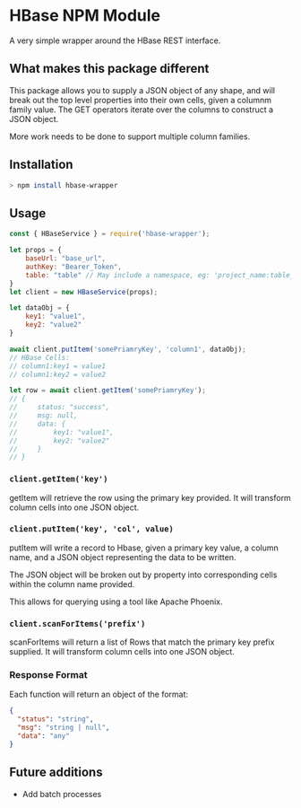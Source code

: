 # HBase NPM Module

A very simple wrapper around the HBase REST interface.

## What makes this package different

This package allows you to supply a JSON object of any shape, and will break out the top level properties into their own cells, given a columnm family value. The GET operators iterate over the columns to construct a JSON object.

More work needs to be done to support multiple column families.

## Installation

```bash
> npm install hbase-wrapper
```

## Usage

```javascript
const { HBaseService } = require('hbase-wrapper');

let props = {
    baseUrl: "base_url",
    authKey: "Bearer_Token",
    table: "table" // May include a namespace, eg: 'project_name:table_name'
}
let client = new HBaseService(props);

let dataObj = {
    key1: "value1",
    key2: "value2"
}

await client.putItem('somePriamryKey', 'column1', dataObj);
// HBase Cells:
// column1:key1 = value1
// column1:key2 = value2

let row = await client.getItem('somePriamryKey');
// {
//     status: "success",
//     msg: null,
//     data: {
//         key1: "value1",
//         key2: "value2"
//     }
// }

```

### `client.getItem('key')`

getItem will retrieve the row using the primary key provided. It will transform column cells into one JSON object.

### `client.putItem('key', 'col', value)`

putItem will write a record to Hbase, given a primary key value, a column name, and a JSON object representing the data to be written.

The JSON object will be broken out by property into corresponding cells within the column name provided.

This allows for querying using a tool like Apache Phoenix.

### `client.scanForItems('prefix')`

scanForItems will return a list of Rows that match the primary key prefix supplied. It will transform column cells into one JSON object.

### Response Format

Each function will return an object of the format:

```json
{
  "status": "string",
  "msg": "string | null",
  "data": "any"
}
```

## Future additions

- Add batch processes
